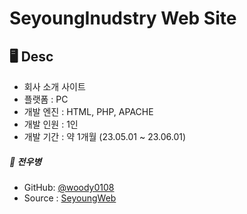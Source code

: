 # SeyoungInudstry Web Site



## 🖥 Desc
* 회사 소개 사이트
* 플랫폼 : PC
* 개발 엔진 : HTML, PHP, APACHE
* 개발 인원 : 1인
* 개발 기간 : 약 1개월 (23.05.01 ~ 23.06.01)

##### 👤 전우병
* GitHub: [@woody0108](https://github.com/woody0108)
* Source : [SeyoungWeb](https://github.com/woody0108/SeyoungWeb)
